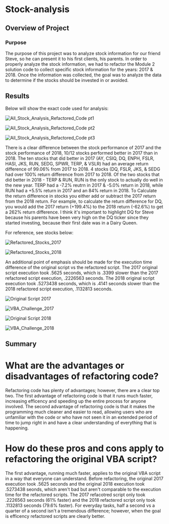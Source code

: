 # Stock-analysis

## Overview of Project

### Purpose
The purpose of this project was to analyze stock information for our friend Steve, so he can present it to his first clients, his parents. In order to properly analyze the stock information, we had to refactor the Module 2 solution code to collect specific stock information for the years: 2017 & 2018. Once the information was collected, the goal was to analyze the data to determine if the stocks should be invested in or avoided. 

## Results
Below will show the exact code used for analysis:

![All_Stock_Analysis_Refactored_Code pt1](https://user-images.githubusercontent.com/95371617/148290873-c056b5ee-4a8d-46e6-b88d-5a023d81859e.png)

![All_Stock_Analysis_Refactored_Code pt2](https://user-images.githubusercontent.com/95371617/148290889-0fd5bc11-494b-4e9a-aa5b-9d42a9aff18a.png)

![All_Stock_Analysis_Refactored_Code pt3](https://user-images.githubusercontent.com/95371617/148290906-d3f3daa9-b865-4542-92c2-c0ad61c90eb4.png)


There is a clear difference between the stock performance of 2017 and the stock performance of 2018, 10/12 stocks performed better in 2017 than in 2018. The ten stocks that did better in 2017 (AY, CSIQ, DQ, ENPH, FSLR, HASI, JKS, RUN, SEDG, SPWR, TERP, & VSLR) had an average return difference of 99.06% from 2017 to 2018.	4 stocks (DQ, FSLR, JKS, & SEDG had over 100% return difference from 2017 to 2018. Of the two stocks that did better in 2018 - TERP & RUN, RUN is the only stock to actually do well in the new year. TERP had a -7.2% reutrn in 2017 & -5.0% return in 2018, while RUN had a +5.5% return in 2017 and an 84% return in 2018. To Calculate the return difference in stocks you either add or subtract the 2017 return from the 2018 return. For example, to calculate the return difference for DQ, you would add the 2017 return (+199.4%) to the 2018 return (-62.6%) to get a 262% return difference. I think it's important to highlight DQ for Steve because his parents have been very high on the DQ ticker since they started investing, because their first date was in a Dairy Queen. 

For reference, see stocks below:

![Refactored_Stocks_2017](https://user-images.githubusercontent.com/95371617/148290942-2e99fcaf-1c21-41a6-a3e5-3990169cc8d4.png)

![Refactored_Stocks_2018](https://user-images.githubusercontent.com/95371617/148290958-7442a851-fbee-4867-8c6c-41774b4d068a.png)

An additional point of emphasis should be made for the execution time difference of the original script vs the refactored script. The 2017 original script execution took .5625 seconds, which is .3399 slower than the 2017 refactored script execution, .2226563 seconds. The 2018 original script execution took .5273438 seconds, which is .4141 seconds slower than the 2018 refactored script execution, .1132813 seconds.

![Original Script 2017](https://user-images.githubusercontent.com/95371617/148293475-707bae77-2c34-47d3-8a65-de06bbd632c9.png)

![VBA_Challenge_2017](https://user-images.githubusercontent.com/95371617/148293496-9f0dfa99-7eb9-43b3-97d1-4b2231bc191a.png)

![Original Script 2018](https://user-images.githubusercontent.com/95371617/148293527-31f2cc4b-7f2d-4411-a94a-b250a88b0382.png)

![VBA_Challenge_2018](https://user-images.githubusercontent.com/95371617/148293547-b806622c-0b45-495c-8774-8b471581f6a0.png)


## Summary
# What are the advantages or disadvantages of refactoring code?
Refactoring code has plenty of advantages; however, there are a clear top two. The first advantage of refactoring code is that it runs much faster, increasing efficency and speeding up the entire process for anyone involved. The second advantage of refactoring code is that it makes the programming much cleaner and easier to read, allowing users who are unfamiliar with the code or who have not seen it in an extended period of time to jump right in and have a clear understanding of everything that is happening.

# How do these pros and cons apply to refactoring the original VBA script?
The first advantage, running much faster, applies to the original VBA script in a way that everyone can understand. Before refactoring, the original 2017 execution took .5625 seconds and the original 2018 execution took .5273438 seonds, which aren't bad but aren't comparable to the execution time for the refactored scripts. The 2017 refacotred script only took .2226563 seconds (61% faster) and the 2018 refactored script only took .1132813 seconds (79.6% faster). For everyday tasks, half a second vs a quarter of a second isn't a tremendous difference; however, when the goal is efficency refactored scripts are clearly better. 
